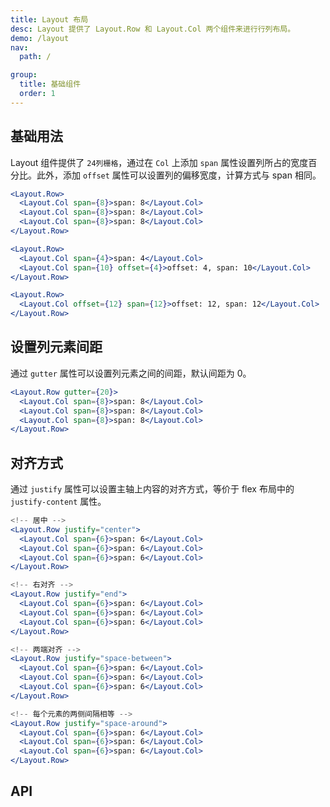 ```yaml
---
title: Layout 布局
desc: Layout 提供了 Layout.Row 和 Layout.Col 两个组件来进行行列布局。
demo: /layout
nav:
  path: /

group:
  title: 基础组件
  order: 1
---
```


## 基础用法

Layout 组件提供了 `24列栅格`，通过在 `Col` 上添加 `span` 属性设置列所占的宽度百分比。此外，添加 `offset` 属性可以设置列的偏移宽度，计算方式与 span 相同。

```jsx
<Layout.Row>
  <Layout.Col span={8}>span: 8</Layout.Col>
  <Layout.Col span={8}>span: 8</Layout.Col>
  <Layout.Col span={8}>span: 8</Layout.Col>
</Layout.Row>

<Layout.Row>
  <Layout.Col span={4}>span: 4</Layout.Col>
  <Layout.Col span={10} offset={4}>offset: 4, span: 10</Layout.Col>
</Layout.Row>

<Layout.Row>
  <Layout.Col offset={12} span={12}>offset: 12, span: 12</Layout.Col>
</Layout.Row>
```

## 设置列元素间距

通过 `gutter` 属性可以设置列元素之间的间距，默认间距为 0。

```jsx
<Layout.Row gutter={20}>
  <Layout.Col span={8}>span: 8</Layout.Col>
  <Layout.Col span={8}>span: 8</Layout.Col>
  <Layout.Col span={8}>span: 8</Layout.Col>
</Layout.Row>
```

## 对齐方式

通过 `justify` 属性可以设置主轴上内容的对齐方式，等价于 flex 布局中的 `justify-content` 属性。

```jsx
<!-- 居中 -->
<Layout.Row justify="center">
  <Layout.Col span={6}>span: 6</Layout.Col>
  <Layout.Col span={6}>span: 6</Layout.Col>
  <Layout.Col span={6}>span: 6</Layout.Col>
</Layout.Row>

<!-- 右对齐 -->
<Layout.Row justify="end">
  <Layout.Col span={6}>span: 6</Layout.Col>
  <Layout.Col span={6}>span: 6</Layout.Col>
  <Layout.Col span={6}>span: 6</Layout.Col>
</Layout.Row>

<!-- 两端对齐 -->
<Layout.Row justify="space-between">
  <Layout.Col span={6}>span: 6</Layout.Col>
  <Layout.Col span={6}>span: 6</Layout.Col>
  <Layout.Col span={6}>span: 6</Layout.Col>
</Layout.Row>

<!-- 每个元素的两侧间隔相等 -->
<Layout.Row justify="space-around">
  <Layout.Col span={6}>span: 6</Layout.Col>
  <Layout.Col span={6}>span: 6</Layout.Col>
  <Layout.Col span={6}>span: 6</Layout.Col>
</Layout.Row>
```

## API

<API></API>
